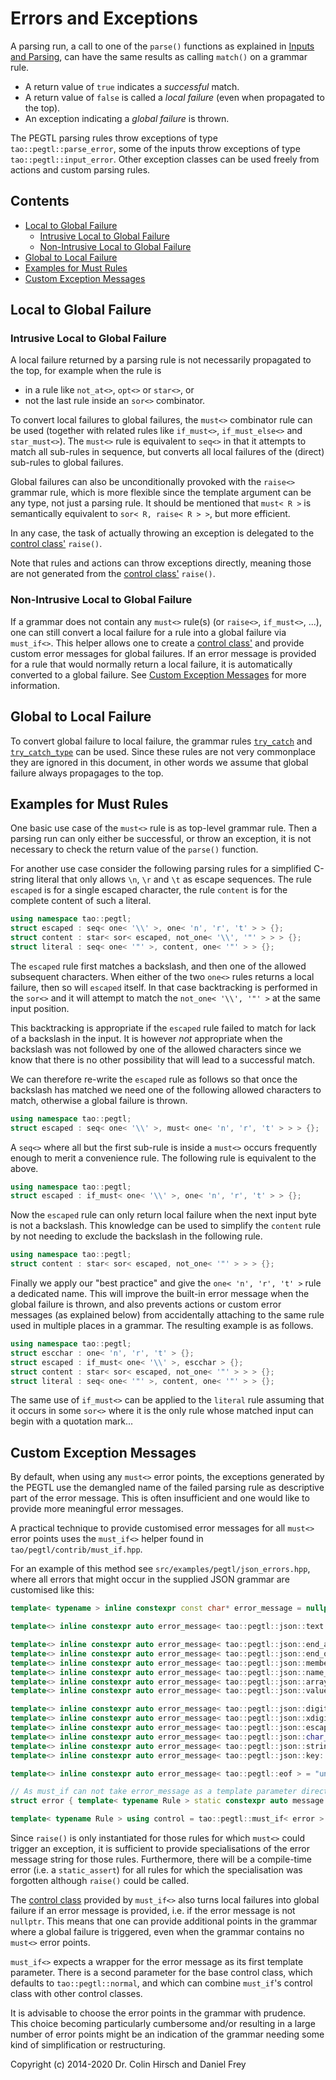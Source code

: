 # Errors and Exceptions

A parsing run, a call to one of the `parse()` functions as explained in [Inputs and Parsing](Inputs-and-Parsing.md), can have the same results as calling `match()` on a grammar rule.

* A return value of `true` indicates a *successful* match.
* A return value of `false` is called a *local failure* (even when propagated to the top).
* An exception indicating a *global failure* is thrown.

The PEGTL parsing rules throw exceptions of type `tao::pegtl::parse_error`, some of the inputs throw exceptions of type `tao::pegtl::input_error`.
Other exception classes can be used freely from actions and custom parsing rules.

## Contents

* [Local to Global Failure](#local-to-global-failure)
  * [Intrusive Local to Global Failure](#intrusive-local-to-global-failure)
  * [Non-Intrusive Local to Global Failure](#non-intrusive-local-to-global-failure)
* [Global to Local Failure](#global-to-local-failure)
* [Examples for Must Rules](#examples-for-must-rules)
* [Custom Exception Messages](#custom-exception-messages)

## Local to Global Failure

### Intrusive Local to Global Failure

A local failure returned by a parsing rule is not necessarily propagated to the top, for example when the rule is

* in a rule like `not_at<>`, `opt<>` or `star<>`, or
* not the last rule inside an `sor<>` combinator.

To convert local failures to global failures, the `must<>` combinator rule can be used (together with related rules like `if_must<>`, `if_must_else<>` and `star_must<>`).
The `must<>` rule is equivalent to `seq<>` in that it attempts to match all sub-rules in sequence, but converts all local failures of the (direct) sub-rules to global failures.

Global failures can also be unconditionally provoked with the `raise<>` grammar rule, which is more flexible since the template argument can be any type, not just a parsing rule.
It should be mentioned that `must< R >` is semantically equivalent to `sor< R, raise< R > >`, but more efficient.

In any case, the task of actually throwing an exception is delegated to the [control class'](Control-and-Debug.md) `raise()`.

Note that rules and actions can throw exceptions directly, meaning those are not generated from the [control class'](Control-and-Debug.md) `raise()`.

### Non-Intrusive Local to Global Failure

If a grammar does not contain any `must<>` rule(s) (or `raise<>`, `if_must<>`, ...), one can still convert a local failure for a rule into a global failure via `must_if<>`.
This helper allows one to create a [control class'](Control-and-Debug.md) and provide custom error messages for global failures.
If an error message is provided for a rule that would normally return a local failure, it is automatically converted to a global failure.
See [Custom Exception Messages](#custom-exception-messages) for more information.

## Global to Local Failure

To convert global failure to local failure, the grammar rules [`try_catch`](Rule-Reference.md#try_catch-r-) and [`try_catch_type`](Rule-Reference.md#try_catch_type-e-r-) can be used.
Since these rules are not very commonplace they are ignored in this document, in other words we assume that global failure always propagages to the top.

## Examples for Must Rules

One basic use case of the `must<>` rule is as top-level grammar rule.
Then a parsing run can only either be successful, or throw an exception, it is not necessary to check the return value of the `parse()` function.

For another use case consider the following parsing rules for a simplified C-string literal that only allows `\n`, `\r` and `\t` as escape sequences.
The rule `escaped` is for a single escaped character, the rule `content` is for the complete content of such a literal.

```c++
using namespace tao::pegtl;
struct escaped : seq< one< '\\' >, one< 'n', 'r', 't' > > {};
struct content : star< sor< escaped, not_one< '\\', '"' > > > {};
struct literal : seq< one< '"' >, content, one< '"' > > {};
```

The `escaped` rule first matches a backslash, and then one of the allowed subsequent characters.
When either of the two `one<>` rules returns a local failure, then so will `escaped` itself.
In that case backtracking is performed in the `sor<>` and it will attempt to match the `not_one< '\\', '"' >` at the same input position.

This backtracking is appropriate if the `escaped` rule failed to match for lack of a backslash in the input.
It is however *not* appropriate when the backslash was not followed by one of the allowed characters since we know that there is no other possibility that will lead to a successful match.

We can therefore re-write the `escaped` rule as follows so that once the backslash has matched we need one of the following allowed characters to match, otherwise a global failure is thrown.

```c++
using namespace tao::pegtl;
struct escaped : seq< one< '\\' >, must< one< 'n', 'r', 't' > > > {};
```

A `seq<>` where all but the first sub-rule is inside a `must<>` occurs frequently enough to merit a convenience rule.
The following rule is equivalent to the above.

```c++
using namespace tao::pegtl;
struct escaped : if_must< one< '\\' >, one< 'n', 'r', 't' > > {};
```

Now the `escaped` rule can only return local failure when the next input byte is not a backslash.
This knowledge can be used to simplify the `content` rule by not needing to exclude the backslash in the following rule.

```c++
using namespace tao::pegtl;
struct content : star< sor< escaped, not_one< '"' > > > {};
```

Finally we apply our "best practice" and give the `one< 'n', 'r', 't' >` rule a dedicated name.
This will improve the built-in error message when the global failure is thrown, and also prevents actions or custom error messages (as explained below) from accidentally attaching to the same rule used in multiple places in a grammar.
The resulting example is as follows.

```c++
using namespace tao::pegtl;
struct escchar : one< 'n', 'r', 't' > {};
struct escaped : if_must< one< '\\' >, escchar > {};
struct content : star< sor< escaped, not_one< '"' > > > {};
struct literal : seq< one< '"' >, content, one< '"' > > {};
```

The same use of `if_must<>` can be applied to the `literal` rule assuming that it occurs in some `sor<>` where it is the only rule whose matched input can begin with a quotation mark...

## Custom Exception Messages

By default, when using any `must<>` error points, the exceptions generated by the PEGTL use the demangled name of the failed parsing rule as descriptive part of the error message.
This is often insufficient and one would like to provide more meaningful error messages.

A practical technique to provide customised error messages for all `must<>` error points uses the `must_if<>` helper found in `tao/pegtl/contrib/must_if.hpp`.

For an example of this method see `src/examples/pegtl/json_errors.hpp`, where all errors that might occur in the supplied JSON grammar are customised like this:

```c++
template< typename > inline constexpr const char* error_message = nullptr;

template<> inline constexpr auto error_message< tao::pegtl::json::text > = "no valid JSON";

template<> inline constexpr auto error_message< tao::pegtl::json::end_array > = "incomplete array, expected ']'";
template<> inline constexpr auto error_message< tao::pegtl::json::end_object > = "incomplete object, expected '}'";
template<> inline constexpr auto error_message< tao::pegtl::json::member > = "expected member";
template<> inline constexpr auto error_message< tao::pegtl::json::name_separator > = "expected ':'";
template<> inline constexpr auto error_message< tao::pegtl::json::array_element > = "expected value";
template<> inline constexpr auto error_message< tao::pegtl::json::value > = "expected value";

template<> inline constexpr auto error_message< tao::pegtl::json::digits > = "expected at least one digit";
template<> inline constexpr auto error_message< tao::pegtl::json::xdigit > = "incomplete universal character name";
template<> inline constexpr auto error_message< tao::pegtl::json::escaped > = "unknown escape sequence";
template<> inline constexpr auto error_message< tao::pegtl::json::char_ > = "invalid character in string";
template<> inline constexpr auto error_message< tao::pegtl::json::string::content > = "unterminated string";
template<> inline constexpr auto error_message< tao::pegtl::json::key::content > = "unterminated key";

template<> inline constexpr auto error_message< tao::pegtl::eof > = "unexpected character after JSON value";

// As must_if can not take error_message as a template parameter directly, we need to wrap it:
struct error { template< typename Rule > static constexpr auto message = error_message< Rule >; };

template< typename Rule > using control = tao::pegtl::must_if< error >::control< Rule >;
```

Since `raise()` is only instantiated for those rules for which `must<>` could trigger an exception, it is sufficient to provide specialisations of the error message string for those rules.
Furthermore, there will be a compile-time error (i.e. a `static_assert`) for all rules for which the specialisation was forgotten although `raise()` could be called.

The [control class](Control-and-Debug.md) provided by `must_if<>` also turns local failures into global failure if an error message is provided, i.e. if the error message is not `nullptr`.
This means that one can provide additional points in the grammar where a global failure is triggered, even when the grammar contains no `must<>` error points.

`must_if<>` expects a wrapper for the error message as its first template parameter.
There is a second parameter for the base control class, which defaults to `tao::pegtl::normal`, and which can combine `must_if`'s control class with other control classes.

It is advisable to choose the error points in the grammar with prudence.
This choice becoming particularly cumbersome and/or resulting in a large number of error points might be an indication of the grammar needing some kind of simplification or restructuring.

Copyright (c) 2014-2020 Dr. Colin Hirsch and Daniel Frey
